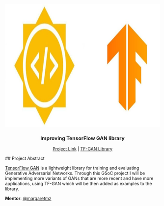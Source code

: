 <br />
<p align="center">
  <a href="https://summerofcode.withgoogle.com/projects/#4563139045097472">
    <img src="images/readme.jpg" alt="Logo" width="600" height="400">
  </a>
  <h3 align="center">Improving TensorFlow GAN library</h3>
</p>
<p align="center">
  <a href="https://summerofcode.withgoogle.com/projects/#4563139045097472">Project Link</a> |
  <a href="https://github.com/tensorflow/gan">TF-GAN Library</a>
</p>
## Project Abstract

[TensorFlow GAN](https://github.com/tensorflow/gan) is a lightweight library for training and evaluating Generative Adversarial Networks. Through this GSoC project I will be implementing more variants of GANs that are more recent and have more applications, using TF-GAN which will be then added as examples to the library.


**Mentor**: [@margaretmz](https://github.com/margaretmz)

